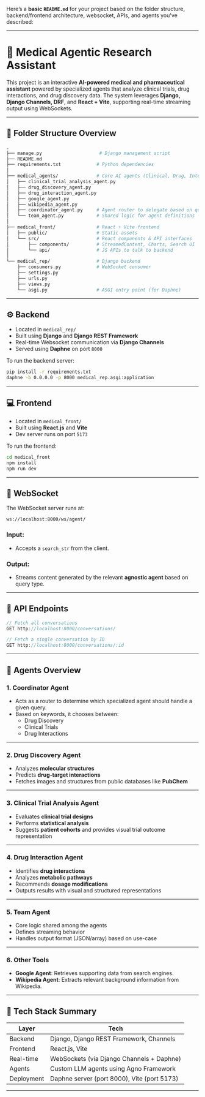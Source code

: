 Here’s a **basic `README.md`** for your project based on the folder structure, backend/frontend architecture, websocket, APIs, and agents you've described:

---

# 🧠 Medical Agentic Research Assistant

This project is an interactive **AI-powered medical and pharmaceutical assistant** powered by specialized agents that analyze clinical trials, drug interactions, and drug discovery data. The system leverages **Django, Django Channels, DRF**, and **React + Vite**, supporting real-time streaming output using WebSockets.

---

## 📁 Folder Structure Overview

```bash
.
├── manage.py                     # Django management script
├── README.md
├── requirements.txt             # Python dependencies
│
├── medical_agents/              # Core AI agents (Clinical, Drug, Interaction, etc.)
│   ├── clinical_trial_analysis_agent.py
│   ├── drug_discovery_agent.py
│   ├── drug_interaction_agent.py
│   ├── google_agent.py
│   ├── wikipedia_agent.py
│   ├── coordinator_agent.py     # Agent router to delegate based on query type
│   └── team_agent.py            # Shared logic for agent definitions
│
├── medical_front/               # React + Vite frontend
│   ├── public/                  # Static assets
│   └── src/                     # React components & API interfaces
│       ├── components/          # StreamedContent, Charts, Search UI
│       └── api/                 # JS APIs to talk to backend
│
└── medical_rep/                 # Django backend
    ├── consumers.py             # WebSocket consumer
    ├── settings.py
    ├── urls.py
    ├── views.py
    └── asgi.py                  # ASGI entry point (for Daphne)
```

---

## ⚙️ Backend

- Located in `medical_rep/`
- Built using **Django** and **Django REST Framework**
- Real-time Websocket communication via **Django Channels**
- Served using **Daphne** on port `8000`

To run the backend server:

```bash
pip install -r requirements.txt
daphne -b 0.0.0.0 -p 8000 medical_rep.asgi:application
```

---

## 💻 Frontend

- Located in `medical_front/`
- Built using **React.js** and **Vite**
- Dev server runs on port `5173`

To run the frontend:

```bash
cd medical_front
npm install
npm run dev
```

---

## 🔌 WebSocket

The WebSocket server runs at:

```
ws://localhost:8000/ws/agent/
```

### Input:
- Accepts a `search_str` from the client.

### Output:
- Streams content generated by the relevant **agnostic agent** based on query type.

---

## 🔗 API Endpoints

```js
// Fetch all conversations
GET http://localhost:8000/conversations/

// Fetch a single conversation by ID
GET http://localhost:8000/conversations/:id
```

---

## 🧠 Agents Overview

### 1. **Coordinator Agent**
- Acts as a router to determine which specialized agent should handle a given query.
- Based on keywords, it chooses between:
  - Drug Discovery
  - Clinical Trials
  - Drug Interactions

---

### 2. **Drug Discovery Agent**
- Analyzes **molecular structures**
- Predicts **drug-target interactions**
- Fetches images and structures from public databases like **PubChem**

---

### 3. **Clinical Trial Analysis Agent**
- Evaluates **clinical trial designs**
- Performs **statistical analysis**
- Suggests **patient cohorts** and provides visual trial outcome representation

---

### 4. **Drug Interaction Agent**
- Identifies **drug interactions**
- Analyzes **metabolic pathways**
- Recommends **dosage modifications**
- Outputs results with visual and structured representations

---

### 5. **Team Agent**
- Core logic shared among the agents
- Defines streaming behavior
- Handles output format (JSON/array) based on use-case

---

### 6. **Other Tools**
- **Google Agent**: Retrieves supporting data from search engines.
- **Wikipedia Agent**: Extracts relevant background information from Wikipedia.

---

## 📌 Tech Stack Summary

| Layer       | Tech                                  |
|------------|----------------------------------------|
| Backend     | Django, Django REST Framework, Channels |
| Frontend    | React.js, Vite                         |
| Real-time   | WebSockets (via Django Channels + Daphne) |
| Agents      | Custom LLM agents using Agno Framework |
| Deployment  | Daphne server (port 8000), Vite (port 5173) |

---
